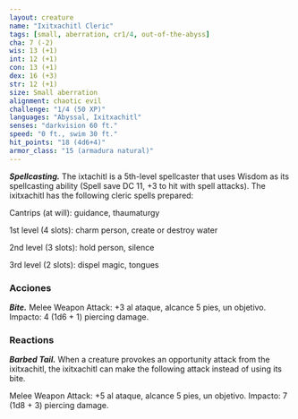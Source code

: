 ```yaml
---
layout: creature
name: "Ixitxachitl Cleric"
tags: [small, aberration, cr1/4, out-of-the-abyss]
cha: 7 (-2)
wis: 13 (+1)
int: 12 (+1)
con: 13 (+1)
dex: 16 (+3)
str: 12 (+1)
size: Small aberration
alignment: chaotic evil
challenge: "1/4 (50 XP)"
languages: "Abyssal, Ixitxachitl"
senses: "darkvision 60 ft."
speed: "0 ft., swim 30 ft."
hit_points: "18 (4d6+4)"
armor_class: "15 (armadura natural)"
---
```


***Spellcasting.*** The ixtachitl is a 5th-level spellcaster that uses Wisdom as its spellcasting ability (Spell save DC 11, +3 to hit with spell attacks). The ixitxachitl has the following cleric spells prepared:

Cantrips (at will): guidance, thaumaturgy

1st level (4 slots): charm person, create or destroy water

2nd level (3 slots): hold person, silence

3rd level (2 slots): dispel magic, tongues

### Acciones

***Bite.*** Melee Weapon Attack: +3 al ataque, alcance 5 pies, un objetivo. Impacto: 4 (1d6 + 1) piercing damage.

### Reactions

***Barbed Tail.*** When a creature provokes an opportunity attack from the ixitxachitl, the ixitxachitl can make the following attack instead of using its bite.

Melee Weapon Attack: +5 al ataque, alcance 5 pies, un objetivo. Impacto: 7 (1d8 + 3) piercing damage.